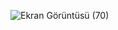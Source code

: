 ![Ekran Görüntüsü (70)](https://github.com/zrlsena/colors/assets/96860750/599b874b-7b07-4640-bf94-6bed5a35f8d7)
